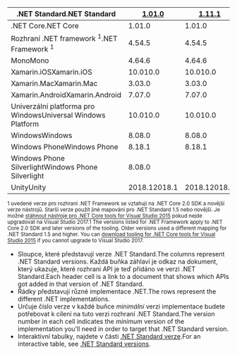 | <span data-ttu-id="d5d52-101">.NET Standard</span><span class="sxs-lookup"><span data-stu-id="d5d52-101">.NET Standard</span></span>              | <span data-ttu-id="d5d52-102">[1.0]</span><span class="sxs-lookup"><span data-stu-id="d5d52-102">[1.0]</span></span>  | <span data-ttu-id="d5d52-103">[1.1]</span><span class="sxs-lookup"><span data-stu-id="d5d52-103">[1.1]</span></span>  | <span data-ttu-id="d5d52-104">[1.2]</span><span class="sxs-lookup"><span data-stu-id="d5d52-104">[1.2]</span></span> | <span data-ttu-id="d5d52-105">[1.3]</span><span class="sxs-lookup"><span data-stu-id="d5d52-105">[1.3]</span></span> | <span data-ttu-id="d5d52-106">[1.4]</span><span class="sxs-lookup"><span data-stu-id="d5d52-106">[1.4]</span></span> | <span data-ttu-id="d5d52-107">[1.5]</span><span class="sxs-lookup"><span data-stu-id="d5d52-107">[1.5]</span></span>      | <span data-ttu-id="d5d52-108">[1.6]</span><span class="sxs-lookup"><span data-stu-id="d5d52-108">[1.6]</span></span>      | <span data-ttu-id="d5d52-109">[2.0]</span><span class="sxs-lookup"><span data-stu-id="d5d52-109">[2.0]</span></span>      |
|----------------------------|--------|--------|-------|-------|-------|------------|------------|------------|
| <span data-ttu-id="d5d52-110">.NET Core</span><span class="sxs-lookup"><span data-stu-id="d5d52-110">.NET Core</span></span>                  | <span data-ttu-id="d5d52-111">1.0</span><span class="sxs-lookup"><span data-stu-id="d5d52-111">1.0</span></span>    | <span data-ttu-id="d5d52-112">1.0</span><span class="sxs-lookup"><span data-stu-id="d5d52-112">1.0</span></span>    | <span data-ttu-id="d5d52-113">1.0</span><span class="sxs-lookup"><span data-stu-id="d5d52-113">1.0</span></span>   | <span data-ttu-id="d5d52-114">1.0</span><span class="sxs-lookup"><span data-stu-id="d5d52-114">1.0</span></span>   | <span data-ttu-id="d5d52-115">1.0</span><span class="sxs-lookup"><span data-stu-id="d5d52-115">1.0</span></span>   | <span data-ttu-id="d5d52-116">1.0</span><span class="sxs-lookup"><span data-stu-id="d5d52-116">1.0</span></span>        | <span data-ttu-id="d5d52-117">1.0</span><span class="sxs-lookup"><span data-stu-id="d5d52-117">1.0</span></span>        | <span data-ttu-id="d5d52-118">2.0</span><span class="sxs-lookup"><span data-stu-id="d5d52-118">2.0</span></span>        |
| <span data-ttu-id="d5d52-119">Rozhraní .NET framework <sup>1</sup></span><span class="sxs-lookup"><span data-stu-id="d5d52-119">.NET Framework <sup>1</sup></span></span>| <span data-ttu-id="d5d52-120">4.5</span><span class="sxs-lookup"><span data-stu-id="d5d52-120">4.5</span></span>    | <span data-ttu-id="d5d52-121">4.5</span><span class="sxs-lookup"><span data-stu-id="d5d52-121">4.5</span></span>    | <span data-ttu-id="d5d52-122">4.5.1</span><span class="sxs-lookup"><span data-stu-id="d5d52-122">4.5.1</span></span> | <span data-ttu-id="d5d52-123">4.6</span><span class="sxs-lookup"><span data-stu-id="d5d52-123">4.6</span></span>   | <span data-ttu-id="d5d52-124">4.6.1</span><span class="sxs-lookup"><span data-stu-id="d5d52-124">4.6.1</span></span> | <span data-ttu-id="d5d52-125">4.6.1</span><span class="sxs-lookup"><span data-stu-id="d5d52-125">4.6.1</span></span>      | <span data-ttu-id="d5d52-126">4.6.1</span><span class="sxs-lookup"><span data-stu-id="d5d52-126">4.6.1</span></span>      | <span data-ttu-id="d5d52-127">4.6.1</span><span class="sxs-lookup"><span data-stu-id="d5d52-127">4.6.1</span></span>      |
| <span data-ttu-id="d5d52-128">Mono</span><span class="sxs-lookup"><span data-stu-id="d5d52-128">Mono</span></span>                       | <span data-ttu-id="d5d52-129">4.6</span><span class="sxs-lookup"><span data-stu-id="d5d52-129">4.6</span></span>    | <span data-ttu-id="d5d52-130">4.6</span><span class="sxs-lookup"><span data-stu-id="d5d52-130">4.6</span></span>    | <span data-ttu-id="d5d52-131">4.6</span><span class="sxs-lookup"><span data-stu-id="d5d52-131">4.6</span></span>   | <span data-ttu-id="d5d52-132">4.6</span><span class="sxs-lookup"><span data-stu-id="d5d52-132">4.6</span></span>   | <span data-ttu-id="d5d52-133">4.6</span><span class="sxs-lookup"><span data-stu-id="d5d52-133">4.6</span></span>   | <span data-ttu-id="d5d52-134">4.6</span><span class="sxs-lookup"><span data-stu-id="d5d52-134">4.6</span></span>        | <span data-ttu-id="d5d52-135">4.6</span><span class="sxs-lookup"><span data-stu-id="d5d52-135">4.6</span></span>        | <span data-ttu-id="d5d52-136">5.4</span><span class="sxs-lookup"><span data-stu-id="d5d52-136">5.4</span></span>        |
| <span data-ttu-id="d5d52-137">Xamarin.iOS</span><span class="sxs-lookup"><span data-stu-id="d5d52-137">Xamarin.iOS</span></span>                | <span data-ttu-id="d5d52-138">10.0</span><span class="sxs-lookup"><span data-stu-id="d5d52-138">10.0</span></span>   | <span data-ttu-id="d5d52-139">10.0</span><span class="sxs-lookup"><span data-stu-id="d5d52-139">10.0</span></span>   | <span data-ttu-id="d5d52-140">10.0</span><span class="sxs-lookup"><span data-stu-id="d5d52-140">10.0</span></span>  | <span data-ttu-id="d5d52-141">10.0</span><span class="sxs-lookup"><span data-stu-id="d5d52-141">10.0</span></span>  | <span data-ttu-id="d5d52-142">10.0</span><span class="sxs-lookup"><span data-stu-id="d5d52-142">10.0</span></span>  | <span data-ttu-id="d5d52-143">10.0</span><span class="sxs-lookup"><span data-stu-id="d5d52-143">10.0</span></span>       | <span data-ttu-id="d5d52-144">10.0</span><span class="sxs-lookup"><span data-stu-id="d5d52-144">10.0</span></span>       | <span data-ttu-id="d5d52-145">10.14</span><span class="sxs-lookup"><span data-stu-id="d5d52-145">10.14</span></span>      |
| <span data-ttu-id="d5d52-146">Xamarin.Mac</span><span class="sxs-lookup"><span data-stu-id="d5d52-146">Xamarin.Mac</span></span>                | <span data-ttu-id="d5d52-147">3.0</span><span class="sxs-lookup"><span data-stu-id="d5d52-147">3.0</span></span>    | <span data-ttu-id="d5d52-148">3.0</span><span class="sxs-lookup"><span data-stu-id="d5d52-148">3.0</span></span>    | <span data-ttu-id="d5d52-149">3.0</span><span class="sxs-lookup"><span data-stu-id="d5d52-149">3.0</span></span>   | <span data-ttu-id="d5d52-150">3.0</span><span class="sxs-lookup"><span data-stu-id="d5d52-150">3.0</span></span>   | <span data-ttu-id="d5d52-151">3.0</span><span class="sxs-lookup"><span data-stu-id="d5d52-151">3.0</span></span>   | <span data-ttu-id="d5d52-152">3.0</span><span class="sxs-lookup"><span data-stu-id="d5d52-152">3.0</span></span>        | <span data-ttu-id="d5d52-153">3.0</span><span class="sxs-lookup"><span data-stu-id="d5d52-153">3.0</span></span>        | <span data-ttu-id="d5d52-154">3.8</span><span class="sxs-lookup"><span data-stu-id="d5d52-154">3.8</span></span>        |
| <span data-ttu-id="d5d52-155">Xamarin.Android</span><span class="sxs-lookup"><span data-stu-id="d5d52-155">Xamarin.Android</span></span>            | <span data-ttu-id="d5d52-156">7.0</span><span class="sxs-lookup"><span data-stu-id="d5d52-156">7.0</span></span>    | <span data-ttu-id="d5d52-157">7.0</span><span class="sxs-lookup"><span data-stu-id="d5d52-157">7.0</span></span>    | <span data-ttu-id="d5d52-158">7.0</span><span class="sxs-lookup"><span data-stu-id="d5d52-158">7.0</span></span>   | <span data-ttu-id="d5d52-159">7.0</span><span class="sxs-lookup"><span data-stu-id="d5d52-159">7.0</span></span>   | <span data-ttu-id="d5d52-160">7.0</span><span class="sxs-lookup"><span data-stu-id="d5d52-160">7.0</span></span>   | <span data-ttu-id="d5d52-161">7.0</span><span class="sxs-lookup"><span data-stu-id="d5d52-161">7.0</span></span>        | <span data-ttu-id="d5d52-162">7.0</span><span class="sxs-lookup"><span data-stu-id="d5d52-162">7.0</span></span>        | <span data-ttu-id="d5d52-163">8.0</span><span class="sxs-lookup"><span data-stu-id="d5d52-163">8.0</span></span>        |
| <span data-ttu-id="d5d52-164">Univerzální platforma pro Windows</span><span class="sxs-lookup"><span data-stu-id="d5d52-164">Universal Windows Platform</span></span> | <span data-ttu-id="d5d52-165">10.0</span><span class="sxs-lookup"><span data-stu-id="d5d52-165">10.0</span></span>   | <span data-ttu-id="d5d52-166">10.0</span><span class="sxs-lookup"><span data-stu-id="d5d52-166">10.0</span></span>   | <span data-ttu-id="d5d52-167">10.0</span><span class="sxs-lookup"><span data-stu-id="d5d52-167">10.0</span></span>  | <span data-ttu-id="d5d52-168">10.0</span><span class="sxs-lookup"><span data-stu-id="d5d52-168">10.0</span></span>  | <span data-ttu-id="d5d52-169">10.0</span><span class="sxs-lookup"><span data-stu-id="d5d52-169">10.0</span></span>  | <span data-ttu-id="d5d52-170">10.0.16299</span><span class="sxs-lookup"><span data-stu-id="d5d52-170">10.0.16299</span></span> | <span data-ttu-id="d5d52-171">10.0.16299</span><span class="sxs-lookup"><span data-stu-id="d5d52-171">10.0.16299</span></span> | <span data-ttu-id="d5d52-172">10.0.16299</span><span class="sxs-lookup"><span data-stu-id="d5d52-172">10.0.16299</span></span> |
| <span data-ttu-id="d5d52-173">Windows</span><span class="sxs-lookup"><span data-stu-id="d5d52-173">Windows</span></span>                    | <span data-ttu-id="d5d52-174">8.0</span><span class="sxs-lookup"><span data-stu-id="d5d52-174">8.0</span></span>    | <span data-ttu-id="d5d52-175">8.0</span><span class="sxs-lookup"><span data-stu-id="d5d52-175">8.0</span></span>    | <span data-ttu-id="d5d52-176">8.1</span><span class="sxs-lookup"><span data-stu-id="d5d52-176">8.1</span></span>   |       |       |            |            |            |
| <span data-ttu-id="d5d52-177">Windows Phone</span><span class="sxs-lookup"><span data-stu-id="d5d52-177">Windows Phone</span></span>              | <span data-ttu-id="d5d52-178">8.1</span><span class="sxs-lookup"><span data-stu-id="d5d52-178">8.1</span></span>    | <span data-ttu-id="d5d52-179">8.1</span><span class="sxs-lookup"><span data-stu-id="d5d52-179">8.1</span></span>    | <span data-ttu-id="d5d52-180">8.1</span><span class="sxs-lookup"><span data-stu-id="d5d52-180">8.1</span></span>   |       |       |            |            |            |
| <span data-ttu-id="d5d52-181">Windows Phone Silverlight</span><span class="sxs-lookup"><span data-stu-id="d5d52-181">Windows Phone Silverlight</span></span>  | <span data-ttu-id="d5d52-182">8.0</span><span class="sxs-lookup"><span data-stu-id="d5d52-182">8.0</span></span>    |        |       |       |       |            |            |            |
| <span data-ttu-id="d5d52-183">Unity</span><span class="sxs-lookup"><span data-stu-id="d5d52-183">Unity</span></span>                      | <span data-ttu-id="d5d52-184">2018.1</span><span class="sxs-lookup"><span data-stu-id="d5d52-184">2018.1</span></span> | <span data-ttu-id="d5d52-185">2018.1</span><span class="sxs-lookup"><span data-stu-id="d5d52-185">2018.1</span></span> | <span data-ttu-id="d5d52-186">2018.1</span><span class="sxs-lookup"><span data-stu-id="d5d52-186">2018.1</span></span>| <span data-ttu-id="d5d52-187">2018.1</span><span class="sxs-lookup"><span data-stu-id="d5d52-187">2018.1</span></span>| <span data-ttu-id="d5d52-188">2018.1</span><span class="sxs-lookup"><span data-stu-id="d5d52-188">2018.1</span></span>| <span data-ttu-id="d5d52-189">2018.1</span><span class="sxs-lookup"><span data-stu-id="d5d52-189">2018.1</span></span>     |  <span data-ttu-id="d5d52-190">2018.1</span><span class="sxs-lookup"><span data-stu-id="d5d52-190">2018.1</span></span>    | <span data-ttu-id="d5d52-191">2018.1</span><span class="sxs-lookup"><span data-stu-id="d5d52-191">2018.1</span></span>     |

<span data-ttu-id="d5d52-192"><sup>1 uvedené verze pro rozhraní .NET Framework se vztahují na .NET Core 2.0 SDK a novější verze nástrojů. Starší verze použít jiné mapování pro .NET Standard 1.5 nebo novější. Je možné [stáhnout nástroje pro .NET Core tools for Visual Studio 2015](https://github.com/dotnet/core/blob/master/release-notes/download-archive.md) pokud nejde upgradovat na Visual Studio 2017.</sup></span><span class="sxs-lookup"><span data-stu-id="d5d52-192"><sup>1 The versions listed for .NET Framework apply to .NET Core 2.0 SDK and later versions of the tooling. Older versions used a different mapping for .NET Standard 1.5 and higher. You can [download tooling for .NET Core tools for Visual Studio 2015](https://github.com/dotnet/core/blob/master/release-notes/download-archive.md) if you cannot upgrade to Visual Studio 2017.</sup></span></span>

- <span data-ttu-id="d5d52-193">Sloupce, které představují verze .NET Standard.</span><span class="sxs-lookup"><span data-stu-id="d5d52-193">The columns represent .NET Standard versions.</span></span> <span data-ttu-id="d5d52-194">Každá buňka záhlaví je odkaz na dokument, který ukazuje, které rozhraní API je teď přidáno ve verzi .NET Standard.</span><span class="sxs-lookup"><span data-stu-id="d5d52-194">Each header cell is a link to a document that shows which APIs got added in that version of .NET Standard.</span></span>
- <span data-ttu-id="d5d52-195">Řádky představují různé implementace .NET.</span><span class="sxs-lookup"><span data-stu-id="d5d52-195">The rows represent the different .NET implementations.</span></span>
- <span data-ttu-id="d5d52-196">Určuje číslo verze v každé buňce *minimální* verzi implementace budete potřebovat k cílení na tuto verzi rozhraní .NET Standard.</span><span class="sxs-lookup"><span data-stu-id="d5d52-196">The version number in each cell indicates the *minimum* version of the implementation you'll need in order to target that .NET Standard version.</span></span>
- <span data-ttu-id="d5d52-197">Interaktivní tabulky, najdete v části [.NET Standard verze](https://immo.landwerth.net/netstandard-versions/#).</span><span class="sxs-lookup"><span data-stu-id="d5d52-197">For an interactive table, see [.NET Standard versions](https://immo.landwerth.net/netstandard-versions/#).</span></span>

[1.0]: https://github.com/dotnet/standard/blob/master/docs/versions/netstandard1.0.md
[1.1]: https://github.com/dotnet/standard/blob/master/docs/versions/netstandard1.1.md
[1.2]: https://github.com/dotnet/standard/blob/master/docs/versions/netstandard1.2.md
[1.3]: https://github.com/dotnet/standard/blob/master/docs/versions/netstandard1.3.md
[1.4]: https://github.com/dotnet/standard/blob/master/docs/versions/netstandard1.4.md
[1.5]: https://github.com/dotnet/standard/blob/master/docs/versions/netstandard1.5.md
[1.6]: https://github.com/dotnet/standard/blob/master/docs/versions/netstandard1.6.md
[2.0]: https://github.com/dotnet/standard/blob/master/docs/versions/netstandard2.0.md
